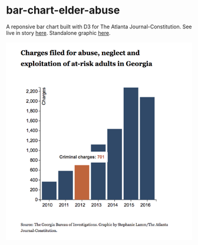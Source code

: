 # bar-chart-elder-abuse
A reponsive bar chart built with D3 for The Atlanta Journal-Constitution.
See live in story <a href="http://www.myajc.com/news/elder-abuse-prosecutions-rise-under-new-state-law/uTWFsuvqvBVwsKKsTgIttL/">here</a>.
Standalone graphic <a href="https://s3.amazonaws.com/ajcnewsapps/2017/elderAbuse/index.html">here</a>.
</br>
</br>
<img src="demo.png">
